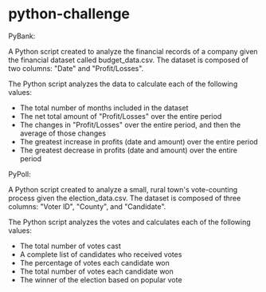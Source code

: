 # python-challenge

PyBank:

A Python script created to analyze the financial records of a company given the financial dataset called budget_data.csv.
The dataset is composed of two columns: "Date" and "Profit/Losses".

The Python script analyzes the data to calculate each of the following values:
- The total number of months included in the dataset
- The net total amount of "Profit/Losses" over the entire period
- The changes in "Profit/Losses" over the entire period, and then the average of those changes
- The greatest increase in profits (date and amount) over the entire period
- The greatest decrease in profits (date and amount) over the entire period

PyPoll:

A Python script created to analyze a small, rural town's vote-counting process given the election_data.csv.
The dataset is composed of three columns: "Voter ID", "County", and "Candidate".

The Python script analyzes the votes and calculates each of the following values:
- The total number of votes cast
- A complete list of candidates who received votes
- The percentage of votes each candidate won
- The total number of votes each candidate won
- The winner of the election based on popular vote

